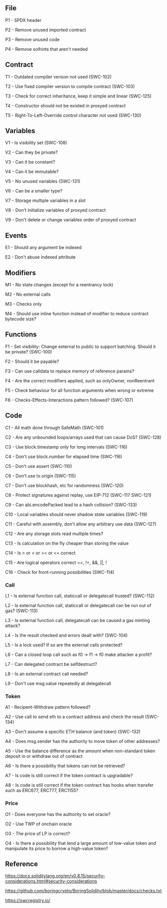 ## File

P1 - SPDX header

P2 - Remove unused imported contract

P3 - Remove unused code

P4 - Remove solhints that aren't needed

## Contract

T1 - Outdated compiler version not used (SWC-102)

T2 - Use fixed compiler version to compile contract (SWC-103)

T3 - Check for correct inheritance, keep it simple and linear (SWC-125)

T4 - Constructor should not be existed in proxyed contract

T5 - Right-To-Left-Override control character not used (SWC-130)

## Variables

V1 - Is visibility set (SWC-108)

V2 - Can they be private?

V3 - Can it be constant?

V4 - Can it be immutable?

V5 - No unused variables (SWC-131)

V6 - Can be a smaller type?

V7 - Storage multiple variables in a slot

V8 - Don't initialize variables of proxyed contract

V9 - Don't delete or change variables order of proxyed contract

## Events

E1 - Should any argument be indexed

E2 - Don't abuse indexed attribute

## Modifiers

M1 - No state changes (except for a reentrancy lock)

M2 - No external calls

M3 - Checks only

M4 - Should use inline function instead of modifier to reduce contract bytecode size?

## Functions

F1 - Set visibility: Change external to public to support batching. Should it be private? (SWC-100)

F2 - Should it be payable?

F3 - Can use calldata to replace memory of reference params?

F4 - Are the correct modifiers applied, such as onlyOwner, nonReentrant

F5 - Check behaviour for all function arguments when wrong or extreme

F6 - Checks-Effects-Interactions pattern followed? (SWC-107)

## Code

C1 - All math done through SafeMath (SWC-101)

C2 - Are any unbounded loops/arrays used that can cause DoS? (SWC-128)

C3 - Use block.timestamp only for long intervals (SWC-116)

C4 - Don't use block.number for elapsed time (SWC-116)

C5 - Don't use assert (SWC-110)

C6 - Don't use  tx.origin (SWC-115)

C7 - Don't use blockhash, etc for randomness (SWC-120)

C8 - Protect signatures against replay, use EIP-712 (SWC-117 SWC-121)

C9 - Can abi.encodePacked lead to a hash collision? (SWC-133)

C10 - Local variables should never shadow state variables (SWC-119)

C11 - Careful with assembly, don't allow any arbitrary use data (SWC-127)

C12 - Are any storage slots read multiple times?

C13 - Is calculation on the fly cheaper than storing the value

C14 - Is > or < or >= or <= correct

C15 - Are logical operators correct ==, !=, &&, ||, !

C16 - Check for front-running possibilities (SWC-114)

### Call

L1 - Is external function call, staticcall or delegatecall trusted? (SWC-112)

L2 - Is external function call, staticcall or delegatecall can be run out of gas? (SWC-113)

L3 - Is external function call, delegatecall can be caused a gas minting attack?

L4 - Is the result checked and errors dealt with? (SWC-104)

L5 - Is a lock used? If so are the external calls protected?

L6 - Can a closed loop call such as f0 -> f1 -> f0 make attacker a profit?

L7 - Can delegated contract be selfdestruct?

L8 - Is an external contract call needed?

L9 - Don't use msg.value repeatedly at delegatecall

### Token

A1 - Recipent-Withdraw pattern followed?

A2 - Use call to send eth to a contract address and check the result (SWC-134)

A3 - Don't assume a specific ETH balance (and token) (SWC-132)

A4 - Does msg.sender has the authority to move token of other addresses?

A5 - Use the balance difference as the amount when non-standard token deposit in or withdraw out of contract

A6 - Is there a possibility that tokens can not be retrieved?

A7 - Is code is still correct if the token contract is upgradable?

A8 - Is code is still correct if the token contract  has hooks when transfer such as ERC677, ERC777, ERC1155?

### Price

O1 - Does everyone has the authority to set oracle?

O2 - Use TWP of onchain oracle

O3 - The price of LP is correct?

O4 - Is there a possibility that lend a large amount of low-value token and manipulate its price to borrow a high-value token?

## Reference

https://docs.soliditylang.org/en/v0.8.15/security-considerations.html#security-considerations

https://github.com/boringcrypto/BoringSolidity/blob/master/docs/checks.txt

https://swcregistry.io/
